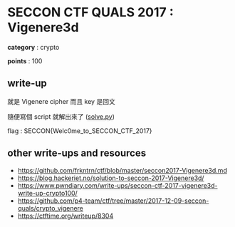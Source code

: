 # SECCON CTF QUALS 2017 : Vigenere3d

**category** : crypto

**points** : 100

## write-up

就是 Vigenere cipher 而且 key 是回文

隨便寫個 script 就解出來了 ([solve.py](Vigenere3d/solve.py))

flag : SECCON{Welc0me_to_SECCON_CTF_2017}

## other write-ups and resources

* https://github.com/frkntrn/ctf/blob/master/seccon2017-Vigenere3d.md
* https://blog.hackeriet.no/solution-to-seccon-2017-Vigenere3d/
* https://www.pwndiary.com/write-ups/seccon-ctf-2017-vigenere3d-write-up-crypto100/
* https://github.com/p4-team/ctf/tree/master/2017-12-09-seccon-quals/crypto_vigenere
* https://ctftime.org/writeup/8304

